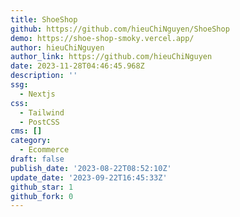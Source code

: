 ```yaml
---
title: ShoeShop
github: https://github.com/hieuChiNguyen/ShoeShop
demo: https://shoe-shop-smoky.vercel.app/
author: hieuChiNguyen
author_link: https://github.com/hieuChiNguyen
date: 2023-11-28T04:46:45.968Z
description: ''
ssg:
  - Nextjs
css:
  - Tailwind
  - PostCSS
cms: []
category:
  - Ecommerce
draft: false
publish_date: '2023-08-22T08:52:10Z'
update_date: '2023-09-22T16:45:33Z'
github_star: 1
github_fork: 0
---
```

